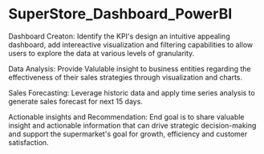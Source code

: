 # SuperStore_Dashboard_PowerBI

Dashboard Creaton:
Identify the KPI's design an intuitive appealing dashboard, add intereactive visualization and filtering capabilities to allow users to explore the data at various levels of granularity.

Data Analysis:
Provide Valulable insight to business entities regarding the effectiveness of their sales strategies through visualization and charts. 

Sales Forecasting:
Leverage historic data and apply time series analysis to generate sales forecast for next 15 days. 

Actionable insights and Recommendation:
End goal is to share valuable insight and actionable information that can drive strategic decision-making and support the supermarket's goal for growth, efficiency and customer satisfaction. 
